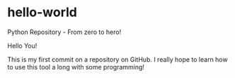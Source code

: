 # hello-world
Python Repository - From zero to hero!

Hello You!

This is my first commit on a repository on GitHub. I really hope to learn how to use this tool a long with some programming!
